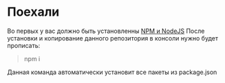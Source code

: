 # Поехали
Во первых у вас должно быть установленны [NPM и NodeJS](https://nodejs.org/en/)
После установки и копирование данного репозитория в консоли нужно будет прописать:
> npm i
>
Данная команда автоматически установит все пакеты из package.json
